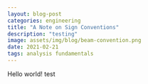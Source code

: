 ```yaml
---
layout: blog-post
categories: engineering
title: "A Note on Sign Conventions"
description: "testing"
image: assets/img/blog/beam-convention.png
date: 2021-02-21
tags: analysis fundamentals
---
```

Hello world! test
